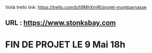 Voilà
trello link: https://trello.com/b/t9MhXmRt/projet-montparnasse

## URL : https://www.stonksbay.com
# FIN DE PROJET LE 9 Mai 18h
